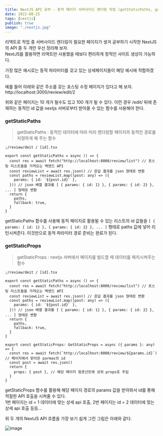 ```yaml
---
title: NextJS API 공부 - 동적 페이지 서버사이드 렌더링 작업 (getStaticPaths, getStaticProps)
date: 2022-08-25
tags: [nextjs]
publish: true
image: "./nextjs.jpg"
---
```


리액트로 작업 중 서버사이드 렌더링이 필요한 페이지가 생겨 공부하기 시작한 NextJS 의 API 중 두 개만 우선 정리해 보자.  
NextJS를 활용하면 리액트만 사용했을 때보다 편리하게 정적인 사이트 생성이 가능하다.

가장 많은 예시로는 동적 파라미터를 갖고 있는 상세페이지들이 해당 예시에 적합하겠다.

예를 들어 아래와 같은 주소를 갖는 포스팅 수정 페이지가 있다고 해 보자.  
http://localhost:3000/review/edit/2

위와 같은 페이지는 10 개가 될수도 있고 100 개가 될 수 있다. 이런 경우 /edit/ 뒤에 존재하는 동적인 id 값을 nextjs 서버로부터 받아올 수 있는 함수를 사용해야 한다.

### getStaticPaths

> getStaticPaths : 동적인 데이터에 따라 미리 렌더링할 페이지의 동적인 경로를 지정하게 해 주는 함수

```ts{numberLines: true}
;/review/deit / [id].tsx

export const getStaticPaths = async () => {
  const res = await fetch("http://localhost:8000/review/list") // 포스팅 리스트들을 가져오는 백엔드 API
  const reviewList = await res.json() // 응답 결과를 json 형태로 변환
  const paths = reviewList.map((post: any) => ({
    params: { id: `${post.id}` },
  })) // json 배열 결과를 [ { params: { id: 1} }, { params: { id: 2} }, ... ] 형태로 변환
  return {
    paths,
    fallback: true,
  }
}
```

getStaticPaths 함수를 사용해 동적 페이지로 활용될 수 있는 리스트의 id 값들을 `[ { params: { id: 1} }, { params: { id: 2} }, ... ]` 형태로 paths 값에 넣어 리턴시켜준다. 이것만으로 동적 파라미터 경로 준비는 완료가 된다.

### getStaticProps

> getStaticProps : nextjs 서버에서 페이지를 빌드할 때 데이터를 패치시켜주는 함수

```ts{numberLines: true}
;/review/deit / [id].tsx

export const getStaticPaths = async () => {
  const res = await fetch("http://localhost:8000/review/list") // 포스팅 리스트들을 가져오는 백엔드 API
  const reviewList = await res.json() // 응답 결과를 json 형태로 변환
  const paths = reviewList.map((post: any) => ({
    params: { id: `${post.id}` },
  })) // json 배열 결과를 [ { params: { id: 1} }, { params: { id: 2} }, ... ] 형태로 변환
  return {
    paths,
    fallback: true,
  }
}

export const getStaticProps: GetStaticProps = async ({ params }: any) => {
  const res = await fetch(`http://localhost:8000/review/${params.id}`) // 페이지에서 받아온 parmas의 id
  const post = await res.json()
  return {
    props: { post }, // 해당 페이지 컴포넌트에 상위 props로 주입
  }
}
```

getStaticProps 함수를 활용해 해당 페이지 경로의 params 값을 받아와서 id를 통해 적절한 API 호출을 시켜줄 수 있다.  
1번 페이지는 id = 1 데이터에 맞는 상세 api 호출, 2번 페이지는 id = 2 데이터에 맞는 상세 api 호출 등등...

위 두 개의 NextJS API 흐름을 가장 보기 쉽게 그린 그림은 아래와 같다.

![image](https://user-images.githubusercontent.com/24996316/186604363-637cd4af-75bd-4d20-8bcd-ffeebc4425ba.png)
